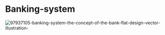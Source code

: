 # Banking-system
![97937105-banking-system-the-concept-of-the-bank-flat-design-vector-illustration-](https://user-images.githubusercontent.com/55043383/84001048-80817880-a983-11ea-9d1b-471ed4ea059c.jpg)
